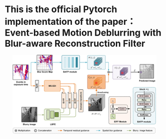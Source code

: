 # This is the official Pytorch implementation of the paper： Event-based Motion Deblurring with Blur-aware Reconstruction Filter
<center class="half">
<img src ='imgs/framework.jpg' align='middle' width='90%'  >
</center>
